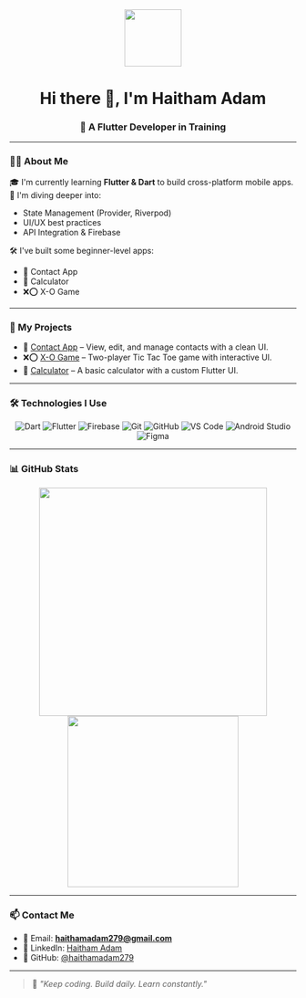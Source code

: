 <div align="center">
  <img src="https://media.giphy.com/media/hvRJCLFzcasrR4ia7z/giphy.gif" width="100"/>
  <h1>Hi there 👋, I'm Haitham Adam</h1>
  <h3>🚀 A Flutter Developer in Training</h3>
</div>

---

### 👨‍💻 About Me

🎓 I'm currently learning **Flutter & Dart** to build cross-platform mobile apps.  
🧠 I'm diving deeper into:
- State Management (Provider, Riverpod)
- UI/UX best practices
- API Integration & Firebase

🛠 I've built some beginner-level apps:
- 📇 Contact App
- 🧮 Calculator
- ❌⭕ X-O Game

---

### 🚀 My Projects

- 📱 [Contact App](https://github.com/haithamadam279/contact-app-project) – View, edit, and manage contacts with a clean UI.
- ❌⭕ [X-O Game](https://github.com/haithamadam279/x_o_game/tree/master) – Two-player Tic Tac Toe game with interactive UI.
- 🧮 [Calculator](https://github.com/haithamadam279/calculator_project) – A basic calculator with a custom Flutter UI.

---

### 🛠️ Technologies I Use
<div align="center">
  <img src="https://img.shields.io/badge/Dart-0175C2?style=for-the-badge&logo=dart&logoColor=white" alt="Dart" />
  <img src="https://img.shields.io/badge/Flutter-02569B?style=for-the-badge&logo=flutter&logoColor=white" alt="Flutter" />
  <img src="https://img.shields.io/badge/Firebase-FFCA28?style=for-the-badge&logo=firebase&logoColor=black" alt="Firebase" />
  <img src="https://img.shields.io/badge/Git-F05032?style=for-the-badge&logo=git&logoColor=white" alt="Git" />
  <img src="https://img.shields.io/badge/GitHub-181717?style=for-the-badge&logo=github&logoColor=white" alt="GitHub" />
  <img src="https://img.shields.io/badge/VS%20Code-007ACC?style=for-the-badge&logo=visual-studio-code&logoColor=white" alt="VS Code" />
  <img src="https://img.shields.io/badge/Android%20Studio-3DDC84?style=for-the-badge&logo=android-studio&logoColor=white" alt="Android Studio" />
  <img src="https://img.shields.io/badge/Figma-F24E1E?style=for-the-badge&logo=figma&logoColor=white" alt="Figma" />
</div>

---

### 📊 GitHub Stats

<p align="center">
  <img src="https://github-readme-stats.vercel.app/api?username=haithamadam279&show_icons=true&theme=react&hide_border=true" width="400"/>
  <img src="https://github-readme-stats.vercel.app/api/top-langs/?username=haithamadam279&layout=compact&theme=react&hide_border=true" width="300"/>
</p>

---

### 📫 Contact Me

- 📧 Email: **haithamadam279@gmail.com**
- 💼 LinkedIn: [Haitham Adam](https://www.linkedin.com/in/haitham-adam-7659292aa)
- 🐙 GitHub: [@haithamadam279](https://github.com/haithamadam279)

---

> 💬 *"Keep coding. Build daily. Learn constantly."*
